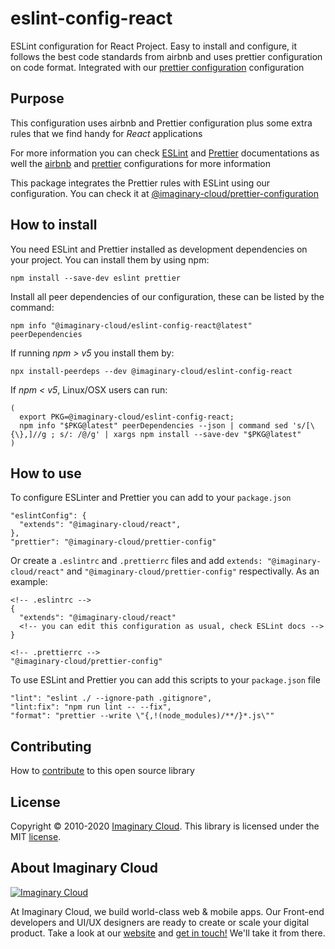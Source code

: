 # eslint-config-react
ESLint configuration for React Project. Easy to install and configure, it follows the best code standards from airbnb and uses prettier configuration on code format. Integrated with our [prettier configuration](https://github.com/imaginary-cloud/prettier-config) configuration

## Purpose
This configuration uses airbnb and Prettier configuration plus some extra rules that we find handy for *React* applications

For more information you can check [ESLint](https://eslint.org/) and [Prettier](https://prettier.io/) documentations as well the [airbnb](https://github.com/airbnb/javascript/tree/master/packages/eslint-config-airbnb) and [prettier](https://github.com/prettier/eslint-config-prettier) configurations for more information

This package integrates the Prettier rules with ESLint using our configuration. You can check it at [@imaginary-cloud/prettier-configuration](https://github.com/imaginary-cloud/prettier-config)

## How to install
You need ESLint and Prettier installed as development dependencies on your project. You can install them by using npm:
```
npm install --save-dev eslint prettier
```

Install all peer dependencies of our configuration, these can be listed by the command:
```
npm info "@imaginary-cloud/eslint-config-react@latest" peerDependencies
```

If running *npm > v5* you install them by:
```
npx install-peerdeps --dev @imaginary-cloud/eslint-config-react
```

If *npm < v5*, Linux/OSX users can run:
```
(
  export PKG=@imaginary-cloud/eslint-config-react;
  npm info "$PKG@latest" peerDependencies --json | command sed 's/[\{\},]//g ; s/: /@/g' | xargs npm install --save-dev "$PKG@latest"
)
```

## How to use
To configure ESLinter and Prettier you can add to your `package.json`
```
"eslintConfig": {
  "extends": "@imaginary-cloud/react",
},
"prettier": "@imaginary-cloud/prettier-config"
```

Or create a `.eslintrc` and `.prettierrc` files and add `extends: "@imaginary-cloud/react"` and `"@imaginary-cloud/prettier-config"` respectivally. As an example:
```
<!-- .eslintrc -->
{
  "extends": "@imaginary-cloud/react"
  <!-- you can edit this configuration as usual, check ESLint docs -->
}

<!-- .prettierrc -->
"@imaginary-cloud/prettier-config"
```

To use ESLint and Prettier you can add this scripts to your `package.json` file
```
"lint": "eslint ./ --ignore-path .gitignore",
"lint:fix": "npm run lint -- --fix",
"format": "prettier --write \"{,!(node_modules)/**/}*.js\""
```

## Contributing
How to [contribute](/CONTRIBUTING.MD) to this open source library

## License

Copyright © 2010-2020 [Imaginary Cloud](https://www.imaginarycloud.com/?utm_source=github). This library is licensed under the MIT [license](/LICENCE).

## About Imaginary Cloud

[![Imaginary Cloud](https://s3.eu-central-1.amazonaws.com/imaginary-images/Logo_IC_readme.svg)](https://www.imaginarycloud.com/?utm_source=github)

At Imaginary Cloud, we build world-class web & mobile apps. Our Front-end developers and UI/UX designers are ready to create or scale your digital product. Take a look at our [website](https://www.imaginarycloud.com/?utm_source=github) and [get in touch!](https://www.imaginarycloud.com/contacts/?utm_source=github) We'll take it from there.
